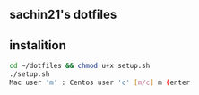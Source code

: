 ## sachin21's dotfiles

## instalition

```sh
cd ~/dotfiles && chmod u+x setup.sh
./setup.sh
Mac user 'm' : Centos user 'c' [m/c] m (enter
```
